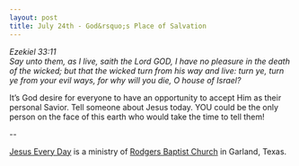 ```yaml
---
layout: post
title: July 24th - God&rsquo;s Place of Salvation
---
```


_Ezekiel 33:11  
Say unto them, as I live, saith the Lord GOD, I have no pleasure in
the death of the wicked; but that the wicked turn from his way and
live: turn ye, turn ye from your evil ways, for why will you die, O
house of Israel?_

It&rsquo;s God desire for everyone to have an opportunity to accept
Him as their personal Savior. Tell someone about Jesus today. YOU
could be the only person on the face of this earth who would take the
time to tell them!

 --

<a href=http://jesuseveryday.net>Jesus Every Day</a> is a ministry of <a href=http://rodgersbaptist.net>Rodgers Baptist Church</a> in Garland, Texas.

